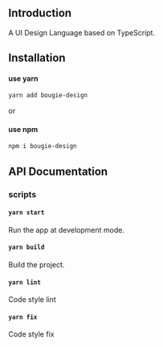 ## Introduction

A UI Design Language based on TypeScript.

## Installation

#### use yarn

```bash
yarn add bougie-design
```

or

#### use npm

```bash
npm i bougie-design
```

## API Documentation

### scripts

#### `yarn start`

Run the app at development mode.

#### `yarn build`

Build the project.

#### `yarn lint`

Code style lint

#### `yarn fix`

Code style fix
